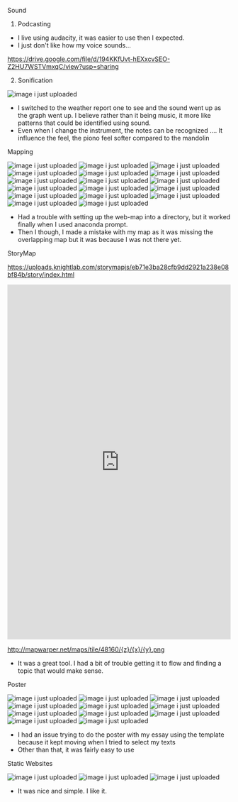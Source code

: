 Sound 

1. Podcasting

- I live using audacity, it was easier to use then I expected.
- I just don't like how my voice sounds... 

https://drive.google.com/file/d/194KKfUvt-hEXxcvSEO-Z2HU7WSTVmxqC/view?usp=sharing

2. Sonification 

![image i just uploaded](sonifi1.JPG)

-	I switched to the weather report one to see and the sound went up as the graph went up. I believe rather than it being music, it more like patterns that could be identified using sound. 
-	Even when I change the instrument, the notes can be recognized …. It influence the feel, the piono feel softer compared to the mandolin 

Mapping 

![image i just uploaded](mapping2.JPG)
![image i just uploaded](mapping3.JPG)
![image i just uploaded](mapping4.JPG)
![image i just uploaded](mapping5.JPG)
![image i just uploaded](mapping6.JPG)
![image i just uploaded](mapping7.JPG)
![image i just uploaded](mapping8.JPG)
![image i just uploaded](mapping9.JPG)
![image i just uploaded](mapping10.JPG)
![image i just uploaded](mapping11.JPG)
![image i just uploaded](mapping12.JPG)
![image i just uploaded](mapping13.JPG)
![image i just uploaded](mapping14.JPG)
![image i just uploaded](mapping15.JPG)
![image i just uploaded](mapping16.JPG)
![image i just uploaded](mapping17.JPG)
![image i just uploaded](mapping18.JPG)

-	Had a trouble with setting up the web-map into a directory, but it worked finally when I used anaconda prompt.
-	Then I though, I made a mistake with my map as it was missing the overlapping map but it was because I was not there yet.  

StoryMap

https://uploads.knightlab.com/storymapjs/eb71e3ba28cfb9dd2921a238e08bf84b/story/index.html

<iframe src="https://uploads.knightlab.com/storymapjs/eb71e3ba28cfb9dd2921a238e08bf84b/story/index.html" frameborder="0" width="100%" height="800"></iframe>

http://mapwarper.net/maps/tile/48160/{z}/{x}/{y}.png

- It was a great tool. I had a bit of trouble getting it to flow and finding a topic that would make sense. 

Poster 

![image i just uploaded](ink1.JPG)
![image i just uploaded](inkscape.png)
![image i just uploaded](posters.JPG)
![image i just uploaded](poster1.JPG)
![image i just uploaded](poster2.JPG)
![image i just uploaded](poster3.JPG)
![image i just uploaded](poster4.JPG)
![image i just uploaded](poster5.JPG)
![image i just uploaded](poster=Nenqayni.png)
![image i just uploaded](poster=Nenqayni1.png)
![image i just uploaded](poster-red.svg)

- I had an issue trying to do the poster with my essay using the template because it kept moving when I tried to select my texts
- Other than that, it was fairly easy to use 

Static Websites

![image i just uploaded](staticweb2.JPG)
![image i just uploaded](staticweb22.JPG)
![image i just uploaded](staticwebsite3.JPG)

- It was nice and simple. I like it. 

